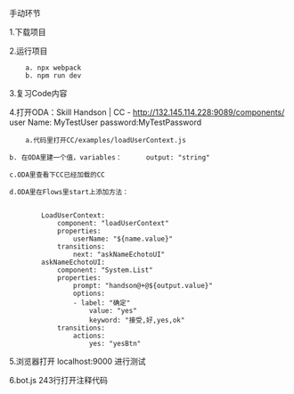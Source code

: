 手动环节 

1.下载项目 

2.运行项目 

        a. npx webpack 
        b. npm run dev 

3.复习Code内容

4.打开ODA：Skill Handson  | CC - http://132.145.114.228:9089/components/     user Name: MyTestUser   password:MyTestPassword
	
        a.代码里打开CC/examples/loadUserContext.js
	
	b. 在ODA里建一个值，variables：      output: "string"
	
	c.ODA里查看下CC已经加载的CC
	
	d.ODA里在Flows里start上添加方法：
	

			LoadUserContext:
				component: "loadUserContext"
				properties:
					userName: "${name.value}" 
				transitions:
					next: "askNameEchotoUI"  
			askNameEchotoUI:
				component: "System.List"
				properties:
					prompt: "handson@+@${output.value}"
					options:
					- label: "确定"
						value: "yes"
						keyword: "接受,好,yes,ok"      
				transitions: 
					actions:
						yes: "yesBtn"
	
	

5.浏览器打开  localhost:9000  进行测试 

6.bot.js 243行打开注释代码
